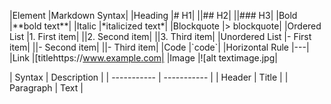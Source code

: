 |Element 	|Markdown Syntax|
|Heading 	|\# H1|
||\#\# H2|
||\#\#\# H3|
|Bold 	|\*\*bold text\*\*|
|Italic 	|\*italicized text\*|
|Blockquote 	|\> blockquote|
|Ordered List 	|1. First item|
||2. Second item|
||3. Third item|
|Unordered List 	|\- First item|
||\- Second item|
||\- Third item|
|Code 	|\`code\`|
|Horizontal Rule 	|\-\-\-|
|Link 	|\[titlehttps://www.example.com|
|Image 	|\!\[alt textimage.jpg|

\| Syntax \| Description \|
\| \-\-\-\-\-\-\-\-\-\-\- \| \-\-\-\-\-\-\-\-\-\-\- \|
\| Header \| Title \|
\| Paragraph \| Text \|
